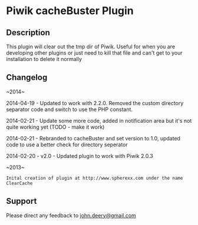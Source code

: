 # Piwik cacheBuster Plugin

## Description

This plugin will clear out the tmp dir of Piwik. Useful for when you are developing other plugins or just need to kill that file and can't get to your installation to delete it normally

## Changelog
~2014~

2014-04-19 - Updated to work with 2.2.0. Removed the custom directory separator code and switch to use the PHP constant.

2014-02-21 - Update some more code, added in notification area but it's not quite working yet (TODO - make it work)

2014-02-21 - Rebranded to cacheBuster and set version to 1.0, updated code to use a better check for directory seperator

2014-02-20 - v2.0
    - Updated plugin to work with Piwik 2.0.3

~2013~

    Inital creation of plugin at http://www.spherexx.com under the name ClearCache

## Support
Please direct any feedback to john.deery@gmail.com